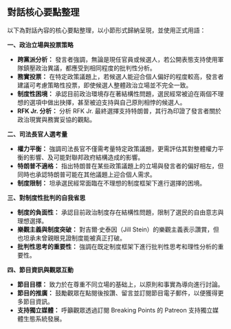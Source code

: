 ## 對話核心要點整理

以下為對話內容的核心要點整理，以小節形式歸納呈現，並使用正式用語：

**一、政治立場與投票策略**

* **跨黨派分析：** 發言者強調，無論是現任官員或候選人，若公開表態支持使用軍隊鎮壓政治異議，都應受到相同程度的批判性分析。
* **務實投票：** 在特定政策議題上，若候選人能迎合個人偏好的程度較高，發言者建議可考慮策略性投票，即使候選人整體政治立場並不完全一致。
* **制度性困境：** 承認目前政治環境存在著結構性問題，選民經常被迫在兩個不理想的選項中做出抉擇，甚至被迫支持與自己原則相悖的候選人。
* **RFK Jr. 分析：**  分析 RFK Jr. 最終選擇支持特朗普，其行為印證了發言者關於政治現實與務實妥協的觀點。

**二、司法長官人選考量**

* **權力平衡：** 強調司法長官不僅需考量特定政策議題，更需評估其對整體權力平衡的影響、及可能對聯邦政府結構造成的影響。
* **特朗普不適格：** 指出特朗普在某些政策議題上的立場與發言者的偏好相左，但同時也承認特朗普可能在其他議題上迎合個人需求。
* **制度限制：** 坦承選民經常面臨在不理想的制度框架下進行選擇的困境。

**三、對制度性批判的自我省思**

* **制度的負面性：** 承認目前政治制度存在結構性問題，限制了選民的自由意志與理想選擇。
* **樂觀主義與制度突破：** 對吉爾·史泰因（Jill Stein）的樂觀主義表示讚賞，但也坦承未曾親眼見證制度能被真正打破。
* **批判性思考的重要性：** 強調在既定制度框架下進行批判性思考和理性分析的重要性。

**四、節目資訊與觀眾互動**

* **節目目標：** 致力於在尊重不同立場的基础上，以原則和事實為導向進行討論。
* **節目的推廣：** 鼓勵觀眾在點閱後按讚、留言並訂閱節目電子郵件，以便獲得更多節目資訊。
* **支持獨立媒體：** 呼籲觀眾透過訂閱 Breaking Points 的 Patreon 支持獨立媒體生態系統發展。